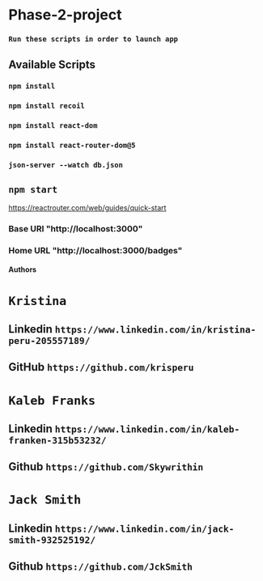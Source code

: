 
# Phase-2-project

### `Run these scripts in order to launch app`

## Available Scripts

### `npm install`

### `npm install recoil`

### `npm install react-dom`

### `npm install react-router-dom@5`

### `json-server --watch db.json`

## `npm start`

https://reactrouter.com/web/guides/quick-start

### Base URl "http://localhost:3000"
### Home URL "http://localhost:3000/badges"

#### Authors

# `Kristina` 
## Linkedin `https://www.linkedin.com/in/kristina-peru-205557189/`
## GitHub `https://github.com/krisperu`

# `Kaleb Franks`
## Linkedin `https://www.linkedin.com/in/kaleb-franken-315b53232/`
## Github `https://github.com/Skywrithin`

# `Jack Smith`
## Linkedin `https://www.linkedin.com/in/jack-smith-932525192/`
## Github `https://github.com/JckSmith`